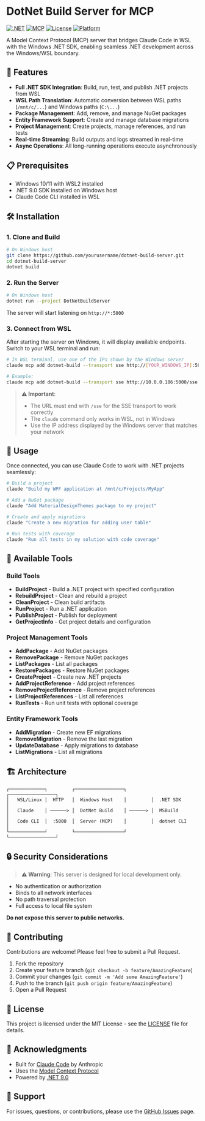 # DotNet Build Server for MCP

[![.NET](https://img.shields.io/badge/.NET-9.0-512BD4?logo=.net)](https://dotnet.microsoft.com/)
[![MCP](https://img.shields.io/badge/MCP-Compatible-blue)](https://modelcontextprotocol.io/)
[![License](https://img.shields.io/badge/License-MIT-green.svg)](LICENSE)
[![Platform](https://img.shields.io/badge/Platform-Windows-0078D4)](https://www.microsoft.com/windows)

A Model Context Protocol (MCP) server that bridges Claude Code in WSL with the Windows .NET SDK, enabling seamless .NET development across the Windows/WSL boundary.

## 🚀 Features

- **Full .NET SDK Integration**: Build, run, test, and publish .NET projects from WSL
- **WSL Path Translation**: Automatic conversion between WSL paths (`/mnt/c/...`) and Windows paths (`C:\...`)
- **Package Management**: Add, remove, and manage NuGet packages
- **Entity Framework Support**: Create and manage database migrations
- **Project Management**: Create projects, manage references, and run tests
- **Real-time Streaming**: Build outputs and logs streamed in real-time
- **Async Operations**: All long-running operations execute asynchronously

## 📋 Prerequisites

- Windows 10/11 with WSL2 installed
- .NET 9.0 SDK installed on Windows host
- Claude Code CLI installed in WSL

## 🛠️ Installation

### 1. Clone and Build

```bash
# On Windows host
git clone https://github.com/yourusername/dotnet-build-server.git
cd dotnet-build-server
dotnet build
```

### 2. Run the Server

```bash
# On Windows host
dotnet run --project DotNetBuildServer
```

The server will start listening on `http://*:5000`

### 3. Connect from WSL

After starting the server on Windows, it will display available endpoints. Switch to your WSL terminal and run:

```bash
# In WSL terminal, use one of the IPs shown by the Windows server
claude mcp add dotnet-build --transport sse http://[YOUR_WINDOWS_IP]:5000/sse

# Example:
claude mcp add dotnet-build --transport sse http://10.0.0.186:5000/sse
```

> **⚠️ Important**: 
> - The URL must end with `/sse` for the SSE transport to work correctly
> - The `claude` command only works in WSL, not in Windows
> - Use the IP address displayed by the Windows server that matches your network

## 📖 Usage

Once connected, you can use Claude Code to work with .NET projects seamlessly:

```bash
# Build a project
claude "Build my WPF application at /mnt/c/Projects/MyApp"

# Add a NuGet package
claude "Add MaterialDesignThemes package to my project"

# Create and apply migrations
claude "Create a new migration for adding user table"

# Run tests with coverage
claude "Run all tests in my solution with code coverage"
```

## 🔧 Available Tools

### Build Tools
- **BuildProject** - Build a .NET project with specified configuration
- **RebuildProject** - Clean and rebuild a project
- **CleanProject** - Clean build artifacts
- **RunProject** - Run a .NET application
- **PublishProject** - Publish for deployment
- **GetProjectInfo** - Get project details and configuration

### Project Management Tools
- **AddPackage** - Add NuGet packages
- **RemovePackage** - Remove NuGet packages
- **ListPackages** - List all packages
- **RestorePackages** - Restore NuGet packages
- **CreateProject** - Create new .NET projects
- **AddProjectReference** - Add project references
- **RemoveProjectReference** - Remove project references
- **ListProjectReferences** - List all references
- **RunTests** - Run unit tests with optional coverage

### Entity Framework Tools
- **AddMigration** - Create new EF migrations
- **RemoveMigration** - Remove the last migration
- **UpdateDatabase** - Apply migrations to database
- **ListMigrations** - List all migrations

## 🏗️ Architecture

```
┌─────────────┐         ┌──────────────────┐         ┌─────────────────┐
│   WSL/Linux │  HTTP   │  Windows Host    │         │  .NET SDK       │
│   Claude    │ ──────> │  DotNet Build    │ ──────> │  MSBuild        │
│   Code CLI  │  :5000  │  Server (MCP)    │         │  dotnet CLI     │
└─────────────┘         └──────────────────┘         └─────────────────┘
```

## 🔒 Security Considerations

> **⚠️ Warning**: This server is designed for local development only.

- No authentication or authorization
- Binds to all network interfaces
- No path traversal protection
- Full access to local file system

**Do not expose this server to public networks.**

## 🤝 Contributing

Contributions are welcome! Please feel free to submit a Pull Request.

1. Fork the repository
2. Create your feature branch (`git checkout -b feature/AmazingFeature`)
3. Commit your changes (`git commit -m 'Add some AmazingFeature'`)
4. Push to the branch (`git push origin feature/AmazingFeature`)
5. Open a Pull Request

## 📝 License

This project is licensed under the MIT License - see the [LICENSE](LICENSE) file for details.

## 🙏 Acknowledgments

- Built for [Claude Code](https://claude.ai/code) by Anthropic
- Uses the [Model Context Protocol](https://modelcontextprotocol.io/)
- Powered by [.NET 9.0](https://dotnet.microsoft.com/)

## 📧 Support

For issues, questions, or contributions, please use the [GitHub Issues](https://github.com/yourusername/dotnet-build-server/issues) page.